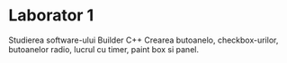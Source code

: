 # Laborator 1
Studierea software-ului Builder C++
Crearea butoanelo, checkbox-urilor, butoanelor radio, lucrul cu timer, paint box si panel.